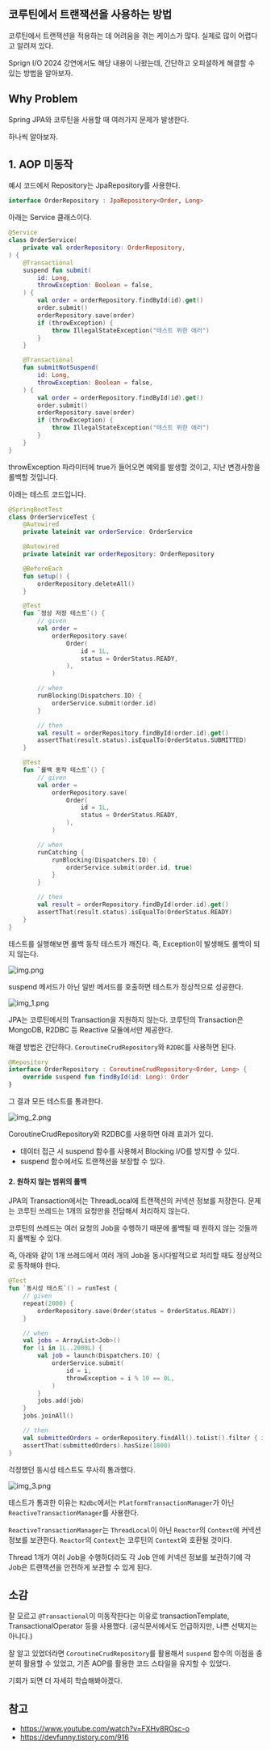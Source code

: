 ## 코루틴에서 트랜잭션을 사용하는 방법

코루틴에서 트랜잭션을 적용하는 데 어려움을 겪는 케이스가 많다. 실제로 많이 어렵다고 알려져 있다.

Sprign I/O 2024 강연에서도 해당 내용이 나왔는데, 간단하고 오피셜하게 해결할 수 있는 방법을 알아보자.

## Why Problem

Spring JPA와 코루틴을 사용할 때 여러가지 문제가 발생한다.

하나씩 알아보자.

## 1. AOP 미동작

예시 코드에서 Repository는 JpaRepository를 사용한다.

```kotlin
interface OrderRepository : JpaRepository<Order, Long>
```

아래는 Service 클래스이다.

```kotlin
@Service
class OrderService(
    private val orderRepository: OrderRepository,
) {
    @Transactional
    suspend fun submit(
        id: Long,
        throwException: Boolean = false,
    ) {
        val order = orderRepository.findById(id).get()
        order.submit()
        orderRepository.save(order)
        if (throwException) {
            throw IllegalStateException("테스트 위한 에러")
        }
    }

    @Transactional
    fun submitNotSuspend(
        id: Long,
        throwException: Boolean = false,
    ) {
        val order = orderRepository.findById(id).get()
        order.submit()
        orderRepository.save(order)
        if (throwException) {
            throw IllegalStateException("테스트 위한 에러")
        }
    }
}
```

throwException 파라미터에 true가 들어오면 예외를 발생할 것이고, 지난 변경사항을 롤백할 것입니다.

아래는 테스트 코드입니다.

```kotlin
@SpringBootTest
class OrderServiceTest {
    @Autowired
    private lateinit var orderService: OrderService

    @Autowired
    private lateinit var orderRepository: OrderRepository

    @BeforeEach
    fun setup() {
        orderRepository.deleteAll()
    }

    @Test
    fun `정상 저장 테스트`() {
        // given
        val order =
            orderRepository.save(
                Order(
                    id = 1L,
                    status = OrderStatus.READY,
                ),
            )

        // when
        runBlocking(Dispatchers.IO) {
            orderService.submit(order.id)
        }

        // then
        val result = orderRepository.findById(order.id).get()
        assertThat(result.status).isEqualTo(OrderStatus.SUBMITTED)
    }

    @Test
    fun `롤백 동작 테스트`() {
        // given
        val order =
            orderRepository.save(
                Order(
                    id = 1L,
                    status = OrderStatus.READY,
                ),
            )

        // when
        runCatching {
            runBlocking(Dispatchers.IO) {
                orderService.submit(order.id, true)
            }
        }

        // then
        val result = orderRepository.findById(order.id).get()
        assertThat(result.status).isEqualTo(OrderStatus.READY)
    }
}
```

테스트를 실행해보면 롤백 동작 테스트가 깨진다. 즉, Exception이 발생해도 롤백이 되지 않는다.

![img.png](img.png)

suspend 메서드가 아닌 일반 메서드를 호출하면 테스트가 정상적으로 성공한다.

![img_1.png](img_1.png)

JPA는 코루틴에서의 Transaction을 지원하지 않는다. 코루틴의 Transaction은 MongoDB, R2DBC 등 Reactive 모듈에서만 제공한다.


[//]: # (코루틴은 내부적으로 Suspend 함수를 Continuation이라는 객체 형식으로 바꿔서 AOP가 적용된 프록시 객체를 사용하지 않기 때문에 AOP가 정상적으로 동작할 수 있다.)

해결 방법은 간단하다. `CoroutineCrudRepository`와 `R2DBC`를 사용하면 된다.

```kotlin
@Repository
interface OrderRepository : CoroutineCrudRepository<Order, Long> {
    override suspend fun findById(id: Long): Order
}
```

그 결과 모든 테스트를 통과한다.

![img_2.png](img_2.png)

CoroutineCrudRepository와 R2DBC를 사용하면 아래 효과가 있다.
- 데이터 접근 시 suspend 함수를 사용해서 Blocking I/O를 방지할 수 있다.
- suspend 함수에서도 트랜잭션을 보장할 수 있다.

#### 2. 원하지 않는 범위의 롤백

JPA의 Transaction에서는 ThreadLocal에 트랜잭션의 커넥션 정보를 저장한다. 문제는 코루틴 쓰레드는 1개의 요청만을 전담해서 처리하지 않는다.

코루틴의 쓰레드는 여러 요청의 Job을 수행하기 때문에 롤백될 때 원하지 않는 것들까지 롤백될 수 있다.

즉, 아래와 같이 1개 쓰레드에서 여러 개의 Job을 동시다발적으로 처리할 때도 정상적으로 동작해야 한다. 

```kotlin
@Test
fun `동시성 테스트`() = runTest {
    // given
    repeat(2000) {
        orderRepository.save(Order(status = OrderStatus.READY))
    }

    // when
    val jobs = ArrayList<Job>()
    for (i in 1L..2000L) {
        val job = launch(Dispatchers.IO) {
            orderService.submit(
                id = i,
                throwException = i % 10 == 0L,
            )
        }
        jobs.add(job)
    }
    jobs.joinAll()

    // then
    val submittedOrders = orderRepository.findAll().toList().filter { it.status == OrderStatus.SUBMITTED }
    assertThat(submittedOrders).hasSize(1800)
}
```

걱정했던 동시성 테스트도 무사히 통과했다.

![img_3.png](img_3.png)

테스트가 통과한 이유는 `R2dbc`에서는 `PlatformTransactionManager`가 아닌 `ReactiveTransactionManager`를 사용한다.

`ReactiveTransactionManager`는 `ThreadLocal`이 아닌 `Reactor`의 `Context`에 커넥션 정보를 보관한다. `Reactor`의 `Context`는 코루틴의 `Context`와 호환될 것이다. 

Thread 1개가 여러 Job을 수행하더라도 각 Job 안에 커넥션 정보를 보관하기에 각 Job은 트랜잭션을 안전하게 보관할 수 있게 된다.

## 소감

잘 모르고 `@Transactional`이 미동작한다는 이유로 transactionTemplate, TransactionalOperator 등을 사용했다. (공식문서에서도 언급하지만, 나쁜 선택지는 아니다.)

잘 알고 있었더라면 `CoroutineCrudRepository`를 활용해서 `suspend` 함수의 이점을 충분히 활용할 수 있었고, 기존 AOP를 활용한 코드 스타일을 유지할 수 있었다.

기회가 되면 더 자세히 학습해봐야겠다.

## 참고

- https://www.youtube.com/watch?v=FXHv8ROsc-o
- https://devfunny.tistory.com/916
